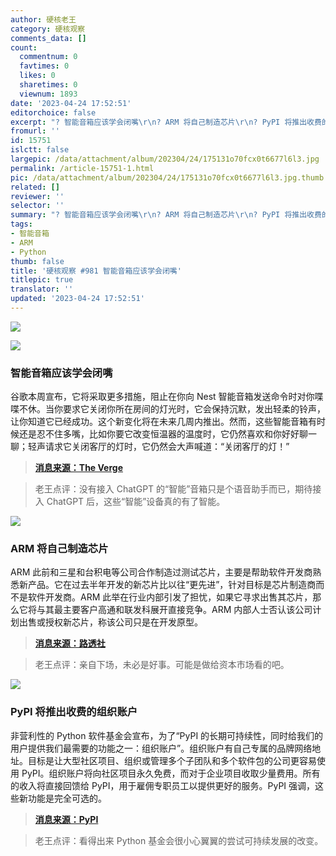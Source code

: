 ```yaml
---
author: 硬核老王
category: 硬核观察
comments_data: []
count:
  commentnum: 0
  favtimes: 0
  likes: 0
  sharetimes: 0
  viewnum: 1893
date: '2023-04-24 17:52:51'
editorchoice: false
excerpt: "? 智能音箱应该学会闭嘴\r\n? ARM 将自己制造芯片\r\n? PyPI 将推出收费的组织账户\r\n» \r\n»"
fromurl: ''
id: 15751
islctt: false
largepic: /data/attachment/album/202304/24/175131o70fcx0t6677l6l3.jpg
permalink: /article-15751-1.html
pic: /data/attachment/album/202304/24/175131o70fcx0t6677l6l3.jpg.thumb.jpg
related: []
reviewer: ''
selector: ''
summary: "? 智能音箱应该学会闭嘴\r\n? ARM 将自己制造芯片\r\n? PyPI 将推出收费的组织账户\r\n» \r\n»"
tags:
- 智能音箱
- ARM
- Python
thumb: false
title: '硬核观察 #981 智能音箱应该学会闭嘴'
titlepic: true
translator: ''
updated: '2023-04-24 17:52:51'
---
```


![](/data/attachment/album/202304/24/175131o70fcx0t6677l6l3.jpg)


![](/data/attachment/album/202304/24/175141ff4akdmwmjpzotwf.jpg)


### 智能音箱应该学会闭嘴


谷歌本周宣布，它将采取更多措施，阻止在你向 Nest 智能音箱发送命令时对你喋喋不休。当你要求它关闭你所在房间的灯光时，它会保持沉默，发出轻柔的铃声，让你知道它已经成功。这个新变化将在未来几周内推出。然而，这些智能音箱有时候还是忍不住多嘴，比如你要它改变恒温器的温度时，它仍然喜欢和你好好聊一聊；轻声请求它关闭客厅的灯时，它仍然会大声喊道：“关闭客厅的灯！”



> 
> **[消息来源：The Verge](https://www.theverge.com/2023/4/21/23692794/google-nest-smart-speaker-new-chime-feature)**
> 
> 
> 



> 
> 老王点评：没有接入 ChatGPT 的“智能”音箱只是个语音助手而已，期待接入 ChatGPT 后，这些“智能”设备真的有了智能。
> 
> 
> 


![](/data/attachment/album/202304/24/175207ti9s4yz164g8vf36.jpg)


### ARM 将自己制造芯片


ARM 此前和三星和台积电等公司合作制造过测试芯片，主要是帮助软件开发商熟悉新产品。它在过去半年开发的新芯片比以往“更先进”，针对目标是芯片制造商而不是软件开发商。ARM 此举在行业内部引发了担忧，如果它寻求出售其芯片，那么它将与其最主要客户高通和联发科展开直接竞争。ARM 内部人士否认该公司计划出售或授权新芯片，称该公司只是在开发原型。



> 
> **[消息来源：路透社](https://www.reuters.com/technology/chipmaker-arm-make-its-own-semiconductor-ft-2023-04-23/)**
> 
> 
> 



> 
> 老王点评：亲自下场，未必是好事。可能是做给资本市场看的吧。
> 
> 
> 


![](/data/attachment/album/202304/24/175233hy3a08s72saex3sa.jpg)


### PyPI 将推出收费的组织账户


非营利性的 Python 软件基金会宣布，为了“PyPI 的长期可持续性，同时给我们的用户提供我们最需要的功能之一：组织账户”。组织账户有自己专属的品牌网络地址。目标是让大型社区项目、组织或管理多个子团队和多个软件包的公司更容易使用 PyPI。组织账户将向社区项目永久免费，而对于企业项目收取少量费用。所有的收入将直接回馈给 PyPI，用于雇佣专职员工以提供更好的服务。PyPI 强调，这些新功能是完全可选的。



> 
> **[消息来源：PyPI](https://blog.pypi.org/posts/2023-04-23-introducing-pypi-organizations/)**
> 
> 
> 



> 
> 老王点评：看得出来 Python 基金会很小心翼翼的尝试可持续发展的改变。
> 
> 
>